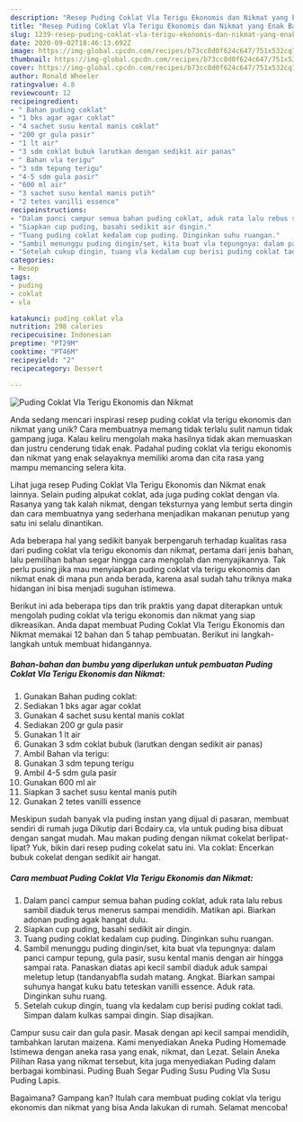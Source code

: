 ```yaml
---
description: "Resep Puding Coklat Vla Terigu Ekonomis dan Nikmat yang Enak Banget"
title: "Resep Puding Coklat Vla Terigu Ekonomis dan Nikmat yang Enak Banget"
slug: 1239-resep-puding-coklat-vla-terigu-ekonomis-dan-nikmat-yang-enak-banget
date: 2020-09-02T18:46:13.692Z
image: https://img-global.cpcdn.com/recipes/b73cc8d0f624c647/751x532cq70/puding-coklat-vla-terigu-ekonomis-dan-nikmat-foto-resep-utama.jpg
thumbnail: https://img-global.cpcdn.com/recipes/b73cc8d0f624c647/751x532cq70/puding-coklat-vla-terigu-ekonomis-dan-nikmat-foto-resep-utama.jpg
cover: https://img-global.cpcdn.com/recipes/b73cc8d0f624c647/751x532cq70/puding-coklat-vla-terigu-ekonomis-dan-nikmat-foto-resep-utama.jpg
author: Ronald Wheeler
ratingvalue: 4.8
reviewcount: 12
recipeingredient:
- " Bahan puding coklat"
- "1 bks agar agar coklat"
- "4 sachet susu kental manis coklat"
- "200 gr gula pasir"
- "1 lt air"
- "3 sdm coklat bubuk larutkan dengan sedikit air panas"
- " Bahan vla terigu"
- "3 sdm tepung terigu"
- "4-5 sdm gula pasir"
- "600 ml air"
- "3 sachet susu kental manis putih"
- "2 tetes vanilli essence"
recipeinstructions:
- "Dalam panci campur semua bahan puding coklat, aduk rata lalu rebus sambil diaduk terus menerus sampai mendidih. Matikan api. Biarkan adonan puding agak hangat dulu."
- "Siapkan cup puding, basahi sedikit air dingin."
- "Tuang puding coklat kedalam cup puding. Dinginkan suhu ruangan."
- "Sambil menunggu puding dingin/set, kita buat vla tepungnya: dalam panci campur tepung, gula pasir, susu kental manis dengan air hingga sampai rata. Panaskan diatas api kecil sambil diaduk aduk sampai meletup letup (tandanyabfla sudah matang. Angkat. Biarkan sampai suhunya hangat kuku batu teteskan vanilli essence. Aduk rata. Dinginkan suhu ruang."
- "Setelah cukup dingin, tuang vla kedalam cup berisi puding coklat tadi. Simpan dalam kulkas sampai dingin. Siap disajikan."
categories:
- Resep
tags:
- puding
- coklat
- vla

katakunci: puding coklat vla 
nutrition: 298 calories
recipecuisine: Indonesian
preptime: "PT29M"
cooktime: "PT46M"
recipeyield: "2"
recipecategory: Dessert

---
```



![Puding Coklat Vla Terigu Ekonomis dan Nikmat](https://img-global.cpcdn.com/recipes/b73cc8d0f624c647/751x532cq70/puding-coklat-vla-terigu-ekonomis-dan-nikmat-foto-resep-utama.jpg)

Anda sedang mencari inspirasi resep puding coklat vla terigu ekonomis dan nikmat yang unik? Cara membuatnya memang tidak terlalu sulit namun tidak gampang juga. Kalau keliru mengolah maka hasilnya tidak akan memuaskan dan justru cenderung tidak enak. Padahal puding coklat vla terigu ekonomis dan nikmat yang enak selayaknya memiliki aroma dan cita rasa yang mampu memancing selera kita.

Lihat juga resep Puding Coklat Vla Terigu Ekonomis dan Nikmat enak lainnya. Selain puding alpukat coklat, ada juga puding coklat dengan vla. Rasanya yang tak kalah nikmat, dengan teksturnya yang lembut serta dingin dan cara membuatnya yang sederhana menjadikan makanan penutup yang satu ini selalu dinantikan.

Ada beberapa hal yang sedikit banyak berpengaruh terhadap kualitas rasa dari puding coklat vla terigu ekonomis dan nikmat, pertama dari jenis bahan, lalu pemilihan bahan segar hingga cara mengolah dan menyajikannya. Tak perlu pusing jika mau menyiapkan puding coklat vla terigu ekonomis dan nikmat enak di mana pun anda berada, karena asal sudah tahu triknya maka hidangan ini bisa menjadi suguhan istimewa.


Berikut ini ada beberapa tips dan trik praktis yang dapat diterapkan untuk mengolah puding coklat vla terigu ekonomis dan nikmat yang siap dikreasikan. Anda dapat membuat Puding Coklat Vla Terigu Ekonomis dan Nikmat memakai 12 bahan dan 5 tahap pembuatan. Berikut ini langkah-langkah untuk membuat hidangannya.

<!--inarticleads1-->

##### Bahan-bahan dan bumbu yang diperlukan untuk pembuatan Puding Coklat Vla Terigu Ekonomis dan Nikmat:

1. Gunakan  Bahan puding coklat:
1. Sediakan 1 bks agar agar coklat
1. Gunakan 4 sachet susu kental manis coklat
1. Sediakan 200 gr gula pasir
1. Gunakan 1 lt air
1. Gunakan 3 sdm coklat bubuk (larutkan dengan sedikit air panas)
1. Ambil  Bahan vla terigu:
1. Gunakan 3 sdm tepung terigu
1. Ambil 4-5 sdm gula pasir
1. Gunakan 600 ml air
1. Siapkan 3 sachet susu kental manis putih
1. Gunakan 2 tetes vanilli essence


Meskipun sudah banyak vla puding instan yang dijual di pasaran, membuat sendiri di rumah juga Dikutip dari Bcdairy.ca, vla untuk puding bisa dibuat dengan sangat mudah. Mau makan puding dengan nikmat cokelat berlipat-lipat? Yuk, bikin dari resep puding cokelat satu ini. Vla coklat: Encerkan bubuk cokelat dengan sedikit air hangat. 

<!--inarticleads2-->

##### Cara membuat Puding Coklat Vla Terigu Ekonomis dan Nikmat:

1. Dalam panci campur semua bahan puding coklat, aduk rata lalu rebus sambil diaduk terus menerus sampai mendidih. Matikan api. Biarkan adonan puding agak hangat dulu.
1. Siapkan cup puding, basahi sedikit air dingin.
1. Tuang puding coklat kedalam cup puding. Dinginkan suhu ruangan.
1. Sambil menunggu puding dingin/set, kita buat vla tepungnya: dalam panci campur tepung, gula pasir, susu kental manis dengan air hingga sampai rata. Panaskan diatas api kecil sambil diaduk aduk sampai meletup letup (tandanyabfla sudah matang. Angkat. Biarkan sampai suhunya hangat kuku batu teteskan vanilli essence. Aduk rata. Dinginkan suhu ruang.
1. Setelah cukup dingin, tuang vla kedalam cup berisi puding coklat tadi. Simpan dalam kulkas sampai dingin. Siap disajikan.


Campur susu cair dan gula pasir. Masak dengan api kecil sampai mendidih, tambahkan larutan maizena. Kami menyediakan Aneka Puding Homemade Istimewa dengan aneka rasa yang enak, nikmat, dan Lezat. Selain Aneka Pilihan Rasa yang nikmat tersebut, kita juga menyediakan Puding dalam berbagai kombinasi. Puding Buah Segar Puding Susu Puding Vla Susu Puding Lapis. 

Bagaimana? Gampang kan? Itulah cara membuat puding coklat vla terigu ekonomis dan nikmat yang bisa Anda lakukan di rumah. Selamat mencoba!
